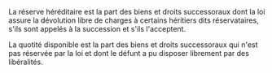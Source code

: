La réserve héréditaire est la part des biens et droits successoraux dont la loi assure la dévolution libre de charges à certains héritiers dits réservataires, s'ils sont appelés à la succession et s'ils l'acceptent.

La quotité disponible est la part des biens et droits successoraux qui n'est pas réservée par la loi et dont le défunt a pu disposer librement par des libéralités.
